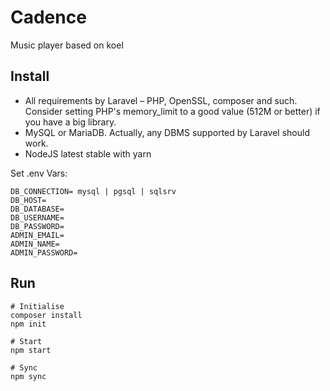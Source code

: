 # Cadence

Music player based on koel

## Install

- All requirements by Laravel – PHP, OpenSSL, composer and such. Consider setting PHP's memory_limit to a good value (512M or better) if you have a big library.
- MySQL or MariaDB. Actually, any DBMS supported by Laravel should work.
- NodeJS latest stable with yarn

Set .env Vars:
```
DB_CONNECTION= mysql | pgsql | sqlsrv
DB_HOST=
DB_DATABASE=
DB_USERNAME=
DB_PASSWORD=
ADMIN_EMAIL=
ADMIN_NAME=
ADMIN_PASSWORD=
```

## Run


```
# Initialise
composer install 
npm init

# Start
npm start

# Sync
npm sync
```
